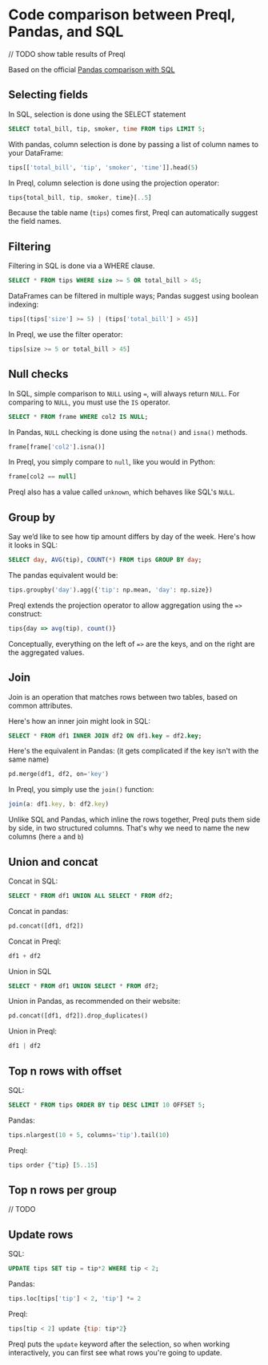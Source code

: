 # Code comparison between Preql, Pandas, and SQL

// TODO show table results of Preql

Based on the official [Pandas comparison with SQL](https://pandas.pydata.org/docs/getting_started/comparison/comparison_with_sql.html)

## Selecting fields

In SQL, selection is done using the SELECT statement

```SQL
SELECT total_bill, tip, smoker, time FROM tips LIMIT 5;
```

With pandas, column selection is done by passing a list of column names to your DataFrame:

```python
tips[['total_bill', 'tip', 'smoker', 'time']].head(5)
```

In Preql, column selection is done using the projection operator:
```javascript
tips{total_bill, tip, smoker, time}[..5]
```

Because the table name (`tips`) comes first, Preql can automatically suggest the field names.

## Filtering

Filtering in SQL is done via a WHERE clause.

```SQL
SELECT * FROM tips WHERE size >= 5 OR total_bill > 45;
```

DataFrames can be filtered in multiple ways; Pandas suggest using boolean indexing:

```python
tips[(tips['size'] >= 5) | (tips['total_bill'] > 45)]
```

In Preql, we use the filter operator:

```javascript
tips[size >= 5 or total_bill > 45]
```

## Null checks

In SQL, simple comparison to `NULL` using `=`, will always return `NULL`. For comparing to `NULL`, you must use the `IS` operator.

```SQL
SELECT * FROM frame WHERE col2 IS NULL;
```

In Pandas, `NULL` checking is done using the `notna()` and `isna()` methods.

```python
frame[frame['col2'].isna()]
```

In Preql, you simply compare to `null`, like you would in Python:

```javascript
frame[col2 == null]
```

Preql also has a value called `unknown`, which behaves like SQL's `NULL`.

## Group by

Say we’d like to see how tip amount differs by day of the week. Here's how it looks in SQL:

```SQL
SELECT day, AVG(tip), COUNT(*) FROM tips GROUP BY day;
```

The pandas equivalent would be:
```python
tips.groupby('day').agg({'tip': np.mean, 'day': np.size})
```

Preql extends the projection operator to allow aggregation using the `=>` construct:

```javascript
tips{day => avg(tip), count()}
```

Conceptually, everything on the left of `=>` are the keys, and on the right are the aggregated values.

## Join

Join is an operation that matches rows between two tables, based on common attributes.

Here's how an inner join might look in SQL:
```SQL
SELECT * FROM df1 INNER JOIN df2 ON df1.key = df2.key;
```

Here's the equivalent in Pandas: (it gets complicated if the key isn't with the same name)
```python
pd.merge(df1, df2, on='key')
```

In Preql, you simply use the `join()` function:
```javascript
join(a: df1.key, b: df2.key)
```

Unlike SQL and Pandas, which inline the rows together, Preql puts them side by side, in two structured columns. That's why we need to name the new columns (here `a` and `b`)

## Union and concat

Concat in SQL:

```SQL
SELECT * FROM df1 UNION ALL SELECT * FROM df2;
```

Concat in pandas:

```python
pd.concat([df1, df2])
```

Concat in Preql:
```javascript
df1 + df2
```

Union in SQL
```SQL
SELECT * FROM df1 UNION SELECT * FROM df2;
```

Union in Pandas, as recommended on their website:

```python
pd.concat([df1, df2]).drop_duplicates()
```

Union in Preql:
```javascript
df1 | df2
```

## Top n rows with offset

SQL:

```SQL
SELECT * FROM tips ORDER BY tip DESC LIMIT 10 OFFSET 5;
```

Pandas:
```python
tips.nlargest(10 + 5, columns='tip').tail(10)
```

Preql:
```javascript
tips order {^tip} [5..15]
```

## Top n rows per group

// TODO

## Update rows

SQL:

```SQL
UPDATE tips SET tip = tip*2 WHERE tip < 2;
```

Pandas:

```python
tips.loc[tips['tip'] < 2, 'tip'] *= 2
```

Preql:

```javascript
tips[tip < 2] update {tip: tip*2}
```

Preql puts the `update` keyword after the selection, so when working interactively, you can first see what rows you're going to update.
